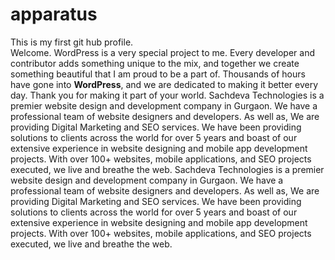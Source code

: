 # apparatus
This is my first git hub profile.</br>
Welcome. WordPress is a very special project to me. Every developer and contributor adds something unique to the mix, and together we create something beautiful that I am proud to be a part of. Thousands of hours have gone into <b>WordPress</b>, and we are dedicated to making it better every day. Thank you for making it part of your world.
Sachdeva Technologies is a premier website design and development company in Gurgaon. We have a professional team of website designers and developers. As well as, We are providing Digital Marketing and SEO services. We have been providing solutions to clients across the world for over 5 years and boast of our extensive experience in website designing and mobile app development projects. With over 100+ websites, mobile applications, and SEO projects executed, we live and breathe the web.
Sachdeva Technologies is a premier website design and development company in Gurgaon. We have a professional team of website designers and developers. As well as, We are providing Digital Marketing and SEO services. We have been providing solutions to clients across the world for over 5 years and boast of our extensive experience in website designing and mobile app development projects. With over 100+ websites, mobile applications, and SEO projects executed, we live and breathe the web.
